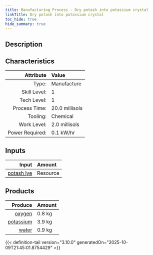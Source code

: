 ```yaml
---
title: Manufacturing Process - Dry potash into potassium crystal
linkTitle: Dry potash into potassium crystal
toc_hide: true
hide_summary: true
---
```

<!-- This is generated by the MarsSim HelpGenertor, do not edit. -->

## Description
&#10;&#9;&#9;&#10;&#9;&#9;

## Characteristics

| Attribute      | Value |
|--------:|:------|
|Type:|Manufacture|
|Skill Level:|1|
|Tech Level:|1|
|Process Time:|20.0 millisols|
|Tooling:|Chemical|
|Work Level:|2.0 millisols|
|Power Required:|0.1 kW/hr|

## Inputs

| Input      | Amount |
|--------:|:------|
|[potash lye](/docs/definitions/resource/potash-lye)|Resource|5.6 kg|

## Products


| Produce      | Amount |
|--------:|:------|
|[oxygen](/docs/definitions/resource/oxygen)|0.8 kg|
|[potassium](/docs/definitions/resource/potassium)|3.9 kg|
|[water](/docs/definitions/resource/water)|0.9 kg|



{{< definition-tail version="3.10.0" generatedOn="2025-10-09T21:45:01.8754429" >}}



